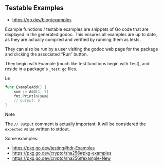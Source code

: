 ## Testable Examples

- <https://go.dev/blog/examples>

Example functions / testable examples are snippets of Go code that are displayed in the generated godoc. This ensures all examples are up to date, as they are actually compiled and verified by running them as tests.

They can also be run by a user visiting the godoc web page for the package and clicking the associated “Run” button.

They begin with Example (much like test functions begin with Test), and reside in a package's `_test.go` files.

i.e

```go
func ExampleAdd() {
    sum := Add(1, 5)
    fmt.Println(sum)
    // Output: 6
}
```

> [!NOTE]
> The `// Output` comment is actually important. It will be considered the `expected` value written to stdout.

Some examples:

- <https://pkg.go.dev/testing#hdr-Examples>
- <https://pkg.go.dev/crypto/sha256#pkg-examples>
- <https://pkg.go.dev/crypto/sha256#example-New>
